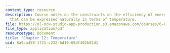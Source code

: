 ```yaml
---
content_type: resource
description: Course notes on the constraints on the efficiency of energy conversion
  that can be expressed naturally in terms of temperature.
file: https://ol-ocw-studio-app-production.s3.amazonaws.com/courses/6-050j-information-and-entropy-spring-2008/8a9ca4591f21c2326d1069df402b82d1_MIT6_050JS08_chapter12.pdf
file_type: application/pdf
resourcetype: Document
title: 'Chapter 12: Temperature'
uid: 8a9ca459-1f21-c232-6d10-69df402b82d1
---
```

